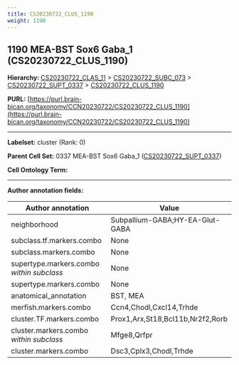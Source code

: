 ```yaml
---
title: CS20230722_CLUS_1190
weight: 1190
---
```

## 1190 MEA-BST Sox6 Gaba_1 (CS20230722_CLUS_1190)
<b>Hierarchy: </b>
[CS20230722_CLAS_11](../CS20230722_CLAS_11) >
[CS20230722_SUBC_073](../CS20230722_SUBC_073) >
[CS20230722_SUPT_0337](../CS20230722_SUPT_0337) >
[CS20230722_CLUS_1190](../CS20230722_CLUS_1190)

**PURL:** [https://purl.brain-bican.org/taxonomy/CCN20230722/CS20230722_CLUS_1190](https://purl.brain-bican.org/taxonomy/CCN20230722/CS20230722_CLUS_1190)

---


**Labelset:** cluster (Rank: 0)

**Parent Cell Set:** 0337 MEA-BST Sox6 Gaba_1 ([CS20230722_SUPT_0337](../CS20230722_SUPT_0337))



**Cell Ontology Term:** 

[MARKER GENES.]: #


---

[TRANSFERRED ANNOTATIONS.]: #


[AUTHOR ANNOTATION FIELDS.]: #


**Author annotation fields:**

| Author annotation | Value |
|-------------------|-------|
|neighborhood|Subpallium-GABA;HY-EA-Glut-GABA|
|subclass.tf.markers.combo|None|
|subclass.markers.combo|None|
|supertype.markers.combo _within subclass_|None|
|supertype.markers.combo|None|
|anatomical_annotation|BST, MEA|
|merfish.markers.combo|Ccn4,Chodl,Cxcl14,Trhde|
|cluster.TF.markers.combo|Prox1,Arx,St18,Bcl11b,Nr2f2,Rorb|
|cluster.markers.combo _within subclass_|Mfge8,Qrfpr|
|cluster.markers.combo|Dsc3,Cplx3,Chodl,Trhde|
